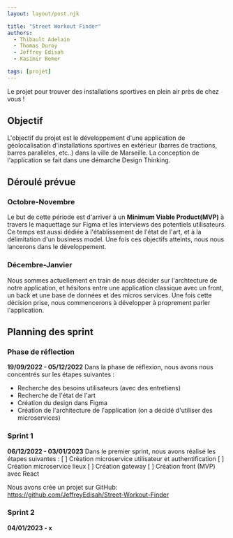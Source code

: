 ```yaml
---
layout: layout/post.njk

title: "Street Workout Finder"
authors:
  - Thibault Adelain
  - Thomas Duroy
  - Jeffrey Edisah
  - Kasimir Romer

tags: [projet]
---
```

<!-- début résumé -->
Le projet pour trouver des installations sportives en plein air près de chez vous !
<!-- fin résumé -->

## Objectif
L'objectif du projet est le développement d'une application de géolocalisation d'installations sportives en extérieur (barres de tractions, barres parallèles, etc..) dans la ville de Marseille. La conception de l'application se fait dans une démarche Design Thinking.

## Déroulé prévue

### Octobre-Novembre
Le but de cette période est d'arriver à un **Minimum Viable Product(MVP)** à travers le maquettage sur Figma et les interviews des potentiels utilisateurs. Ce temps est aussi dédiée à l'établissement de l'état de l'art, et à la délimitation d'un business model. Une fois ces objectifs atteints, nous nous lancerons dans le développement.

### Décembre-Janvier
Nous sommes actuellement en train de nous décider sur l'archtecture de notre application, et hésitons entre une application classique avec un front, un back et une base de données et des micros services.
Une fois cette décision prise, nous commencerons à développer à proprement parler l'application.

## Planning des sprint
### Phase de réflection
**19/09/2022 - 05/12/2022**
Dans la phase de réflexion, nous avons nous concentrés sur les étapes suivantes :
- Recherche des besoins utilisateurs (avec des entretiens)
- Recherche de l'état de l'art
- Création du design dans Figma
- Création de l'architecture de l'application (on a décidé d'utiliser des microservices)

### Sprint 1
**06/12/2022 - 03/01/2023**
Dans le premier sprint, nous avons réalisé les étapes suivantes :
[ ] Création microservice utilisateur et authentification
[ ] Création microservice lieux
[ ] Création gateway
[ ] Création front (MVP) avec React

Nous avons crée un projet sur GitHub: https://github.com/JeffreyEdisah/Street-Workout-Finder

### Sprint 2
**04/01/2023 - x**
